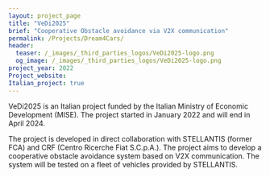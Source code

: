```yaml
---
layout: project_page
title: "VeDi2025"
brief: "Cooperative Obstacle avoidance via V2X communication"
permalink: /Projects/Dream4Cars/ 
header:
  teaser: /_images/_third_parties_logos/VeDi2025-logo.png
  og_image: /_images/_third_parties_logos/VeDi2025-logo.png
project_year: 2022
Project_website: 
Italian_project: true
---
```


VeDi2025 is an Italian project funded by the Italian Ministry of Economic Development (MISE). The project started in January 2022 and will end in April 2024.

The project is developed in direct collaboration with STELLANTIS (former FCA) and CRF (Centro Ricerche Fiat S.C.p.A.). The project aims to develop a cooperative obstacle avoidance system based on V2X communication. The system will be tested on a fleet of vehicles provided by STELLANTIS.
